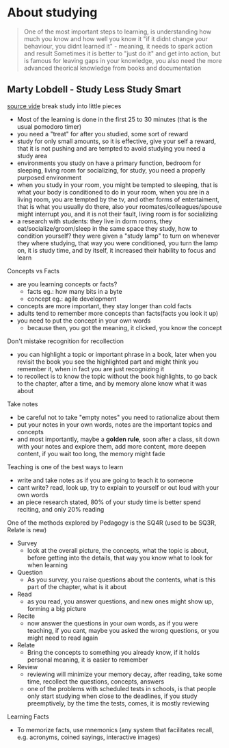 # About studying

> One of the most important steps to learning, is understanding how much you know and how well you know it
> "if it didnt change your behaviour, you didnt learned it" - meaning, it needs to spark action and result
> Sometimes it is better to "just do it" and get into action, but is famous for leaving gaps in your knowledge, you also need the more advanced theorical knowledge from books and documentation

## Marty Lobdell - Study Less Study Smart 
[source vide](https://www.youtube.com/watch?v=IlU-zDU6aQ0)
break study into little pieces
- Most of the learning is done in the first 25 to 30 minutes (that is the usual pomodoro timer)
- you need a "treat" for after you studied, some sort of reward
- study for only small amounts, so it is effective, give your self a reward, that it is not pushing and are tempted to avoid studying
you need a study area
- environments you study on have a primary function, bedroom for sleeping, living room for socializing, for study, you need a properly purposed environment
- when you study in your room, you might be tempted to sleeping, that is what your body is conditioned to do in your room, when you are in a living room, you are tempted by the tv, and other forms of entertaiment, that is what you usually do there, also your roomates/colleagues/spouse might interrupt you, and it is not their fault, living room is for socializing
- a research with students: they live in dorm rooms, they eat/socialize/groom/sleep in the same space they study, how to condition yourself? they were given a "study lamp" to turn on whenever they where studying, that way you were conditioned, you turn the lamp on, it is study time, and by itself, it increased their hability to focus and learn

Concepts vs Facts
- are you learning concepts or facts?
  - facts eg.: how many bits in a byte
  - concept eg.: agile development
- concepts are more important, they stay longer than cold facts
- adults tend to remember more concepts than facts(facts you look it up)
- you need to put the concept in your own words
  - because then, you got the meaning, it clicked, you know the concept

Don't mistake recognition for recollection
- you can highlight a topic or important phrase in a book, later when you revisit the book you see the highlighted part and might think you remember it, when in fact you are just recognizing it
- to recollect is to know the topic without the book highlights, to go back to the chapter, after a time, and by memory alone know what it was about

Take notes
- be careful not to take "empty notes" you need to rationalize about them
- put your notes in your own words, notes are the important topics and concepts
- and most importantly, maybe a __golden rule__, soon after a class, sit down with your notes and explore them, add more content, more deepen content, if you wait too long, the memory might fade

Teaching is one of the best ways to learn
- write and take notes as if you are going to teach it to someone
- cant write? read, look up, try to explain to yourself or out loud with your own words
- an piece research stated, 80% of your study time is better spend reciting, and only 20% reading

One of the methods explored by Pedagogy is the SQ4R (used to be SQ3R, Relate is new)
- Survey
  - look at the overall picture, the concepts, what the topic is about, before getting into the details, that way you know what to look for when learning
- Question
  - As you survey, you raise questions about the contents, what is this part of the chapter, what is it about
- Read
  - as you read, you answer questions, and new ones might show up, forming a big picture
- Recite
  - now answer the questions in your own words, as if you were teaching, if you cant, maybe you asked the wrong questions, or you might need to read again
- Relate
  - Bring the concepts to something you already know, if it holds personal meaning, it is easier to remember
- Review
  - reviewing will minimize your memory decay, after reading, take some time, recollect the questions, concepts, answers
  - one of the problems with scheduled tests in schools, is that people only start studying when close to the deadlines, if you study preemptively, by the time the tests, comes, it is mostly reviewing

Learning Facts
- To memorize facts, use mnemonics (any system that facilitates recall, e.g. acronyms, coined sayings, interactive images)


